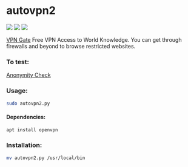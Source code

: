 # autovpn2
![](https://img.shields.io/badge/autovpn2-python_2.7-blue.svg?style=flat-square) ![](https://img.shields.io/badge/dependencies-openvpn-orange.svg?style=flat-square) ![](https://img.shields.io/badge/GPL-v2-blue.svg?style=flat-square)

[VPN Gate](https://www.vpngate.net/en/) Free VPN Access to World Knowledge.	You can get through firewalls and beyond to browse restricted websites.

### To test:
[Anonymity Check](http://proxydb.net/anon)

### Usage:
```bash
sudo autovpn2.py
```
#### Dependencies:
```bash
apt install openvpn
```
### Installation:
```bash
mv autovpn2.py /usr/local/bin
```
